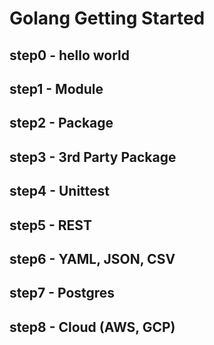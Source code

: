 # Golang Getting Started

## step0 - hello world

## step1 - Module

## step2 - Package

## step3 - 3rd Party Package

## step4 - Unittest

## step5 - REST

## step6 - YAML, JSON, CSV

## step7 - Postgres

## step8 - Cloud (AWS, GCP)
